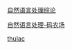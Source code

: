 [自然语言处理综论](https://web.stanford.edu/~jurafsky/slp3/)

[自然语言处理-码农场](http://www.hankcs.com/nlp/)

[thulac](http://thulac.thunlp.org)
